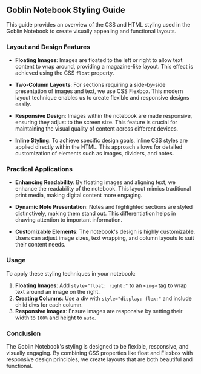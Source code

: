 
## Goblin Notebook Styling Guide

This guide provides an overview of the CSS and HTML styling used in the Goblin Notebook to create visually appealing and functional layouts.

### Layout and Design Features

- **Floating Images**: Images are floated to the left or right to allow text content to wrap around, providing a magazine-like layout. This effect is achieved using the CSS `float` property.

- **Two-Column Layouts**: For sections requiring a side-by-side presentation of images and text, we use CSS Flexbox. This modern layout technique enables us to create flexible and responsive designs easily.

- **Responsive Design**: Images within the notebook are made responsive, ensuring they adjust to the screen size. This feature is crucial for maintaining the visual quality of content across different devices.

- **Inline Styling**: To achieve specific design goals, inline CSS styles are applied directly within the HTML. This approach allows for detailed customization of elements such as images, dividers, and notes.

### Practical Applications

- **Enhancing Readability**: By floating images and aligning text, we enhance the readability of the notebook. This layout mimics traditional print media, making digital content more engaging.

- **Dynamic Note Presentation**: Notes and highlighted sections are styled distinctively, making them stand out. This differentiation helps in drawing attention to important information.

- **Customizable Elements**: The notebook's design is highly customizable. Users can adjust image sizes, text wrapping, and column layouts to suit their content needs.

### Usage

To apply these styling techniques in your notebook:

1. **Floating Images**: Add `style="float: right;"` to an `<img>` tag to wrap text around an image on the right.
2. **Creating Columns**: Use a div with `style="display: flex;"` and include child divs for each column.
3. **Responsive Images**: Ensure images are responsive by setting their width to `100%` and height to `auto`.

### Conclusion

The Goblin Notebook's styling is designed to be flexible, responsive, and visually engaging. By combining CSS properties like float and Flexbox with responsive design principles, we create layouts that are both beautiful and functional.
